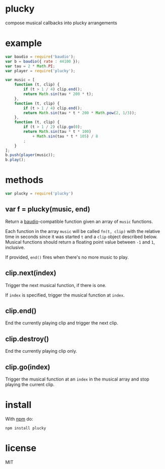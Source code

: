 # plucky

compose musical callbacks into plucky arrangements

# example

``` js
var baudio = require('baudio');
var b = baudio({ rate : 44100 });
var tau = 2 * Math.PI;
var player = require('plucky');

var music = [
    function (t, clip) {
        if (t > 1 / 4) clip.end();
        return Math.sin(tau * 200 * t);
    },
    function (t, clip) {
        if (t > 1 / 4) clip.end();
        return Math.sin(tau * t * 200 * Math.pow(2, 1/3));
    },
    function (t, clip) {
        if (t > 1 / 2) clip.go(0);
        return Math.sin(tau * t * 100)
            + Math.sin(tau * t * 105) / 8
        ;
    }
];
b.push(player(music));
b.play();
```

# methods

``` js
var plucky = require('plucky')
```

## var f = plucky(music, end)

Return a [baudio](http://github.com/substack/baudio)-compatible
function given an array of `music` functions.

Each function in the array `music` will be called `fn(t, clip)`
with the relative time in seconds since it was started `t` and a `clip` object
described below. Musical functions should return a floating point value between
`-1` and `1`, inclusive.

If provided, `end()` fires when there's no more music to play.

## clip.next(index)

Trigger the next musical function, if there is one.

If `index` is specified, trigger the musical function at `index`.

## clip.end()

End the currently playing clip and trigger the next clip.

## clip.destroy()

End the currently playing clip only.

## clip.go(index)

Trigger the musical function at an `index` in the musical array and stop playing
the current clip.

# install

With [npm](https://npmjs.org) do:

```
npm install plucky
```

# license

MIT
